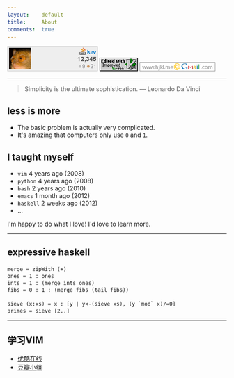 ```yaml
---
layout:    default
title:     About
comments:  true
---
```


![so](/img/so.png)
![vim](/img/love-vim.gif)
![gmail](/img/gmail.png)

---------------------------------

> Simplicity is the ultimate sophistication. — Leonardo Da Vinci

## less is more

- The basic problem is actually very complicated.
- It's amazing that computers only use `0` and `1`.

## I taught myself

- `vim` 4 years ago (2008)
- `python` 4 years ago (2008)
- `bash` 2 years ago (2010)
- `emacs` 1 month ago (2012)
- `haskell` 2 weeks ago (2012)
- ...

I'm happy to do what I love! I'd love to learn more.

---------------------------------

## expressive haskell

    merge = zipWith (+)
    ones = 1 : ones
    ints = 1 : (merge ints ones)
    fibs = 0 : 1 : (merge fibs (tail fibs))
    
    sieve (x:xs) = x : [y | y<-(sieve xs), (y `mod` x)/=0]
    primes = sieve [2..]

---------------------------------

## 学习VIM

- [优酷在线](http://www.youku.com/playlist_show/id_18250836.html)
- [豆瓣小组](http://www.douban.com/group/hjkl/)
